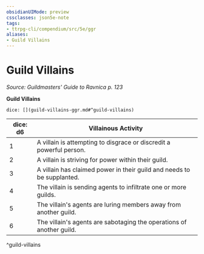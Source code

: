 ```yaml
---
obsidianUIMode: preview
cssclasses: json5e-note
tags:
- ttrpg-cli/compendium/src/5e/ggr
aliases:
- Guild Villains
---
```

# Guild Villains
*Source: Guildmasters' Guide to Ravnica p. 123* 

**Guild Villains**

`dice: [](guild-villains-ggr.md#^guild-villains)`

| dice: d6 | Villainous Activity |
|----------|---------------------|
| 1 | A villain is attempting to disgrace or discredit a powerful person. |
| 2 | A villain is striving for power within their guild. |
| 3 | A villain has claimed power in their guild and needs to be supplanted. |
| 4 | The villain is sending agents to infiltrate one or more guilds. |
| 5 | The villain's agents are luring members away from another guild. |
| 6 | The villain's agents are sabotaging the operations of another guild. |
^guild-villains
